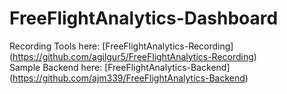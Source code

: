 FreeFlightAnalytics-Dashboard
=============================

Recording Tools here: [FreeFlightAnalytics-Recording] (https://github.com/agilgur5/FreeFlightAnalytics-Recording) <br />
Sample Backend here: [FreeFlightAnalytics-Backend] (https://github.com/ajm339/FreeFlightAnalytics-Backend)
